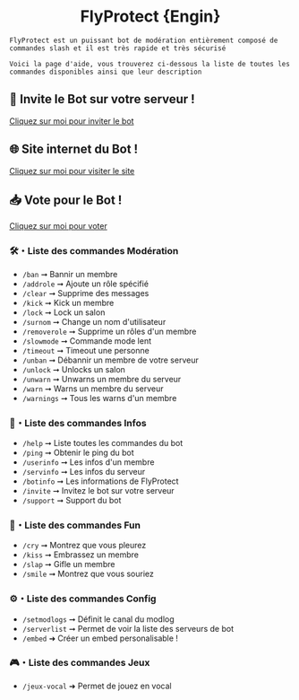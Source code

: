 <h1 align="center"> FlyProtect {Engin} </h1>
<p align="center"></p>

```
FlyProtect est un puissant bot de modération entièrement composé de commandes slash et il est très rapide et très sécurisé
```
```
Voici la page d'aide, vous trouverez ci-dessous la liste de toutes les commandes disponibles ainsi que leur description
```
## 🤖 Invite le Bot sur votre serveur !

   [Cliquez sur moi pour inviter le bot]([https://discord.com/oauth2/authorize?client_id=996082379875680398&permissions=3147776&redirect_uri=https%3A%2F%2Fdisco-bot.com%2F&response_type=code&scope=bot%20applications.commands%20connections](https://discord.com/oauth2/authorize?client_id=837620596774010880&permissions=1103239605463&redirect_uri=https%3A%2F%2Ffly-bot.space%2F&response_type=code&scope=bot%20applications.commands%20guilds.join)) 

## 🌐 Site internet du Bot !

  [Cliquez sur moi pour visiter le site](https://fly-bot.space/) 

## 📥 Vote pour le Bot !

  [Cliquez sur moi pour voter](https://top.gg/bot/837620596774010880/vote)
  
### 🛠・Liste des commandes Modération

- `/ban` ➞ Bannir un membre
- `/addrole` ➞ Ajoute un rôle spécifié
- `/clear` ➞ Supprime des messages
- `/kick` ➞ Kick un membre
- `/lock` ➞ Lock un salon
- `/surnom` ➞ Change un nom d'utilisateur
- `/removerole` ➞ Supprime un rôles d'un membre
- `/slowmode` ➞ Commande mode lent
- `/timeout` ➞ Timeout une personne
- `/unban` ➞ Débannir un membre de votre serveur
- `/unlock` ➞ Unlocks un salon
- `/unwarn` ➞ Unwarns un membre du serveur
- `/warn` ➞ Warns un membre du serveur
- `/warnings` ➞ Tous les warns d'un membre

### 📜・Liste des commandes Infos

- `/help` ➞ Liste toutes les commandes du bot
- `/ping` ➞ Obtenir le ping du bot
- `/userinfo` ➞ Les infos d'un membre
- `/servinfo` ➞ Les infos du serveur
- `/botinfo` ➞ Les informations de FlyProtect
- `/invite` ➞ Invitez le bot sur votre serveur
- `/support` ➞ Support du bot

### 🥳・Liste des commandes Fun

- `/cry` ➞ Montrez que vous pleurez
- `/kiss` ➞ Embrassez un membre
- `/slap` ➞ Gifle un membre
- `/smile` ➞ Montrez que vous souriez

### ⚙️・Liste des commandes Config

- `/setmodlogs` ➞ Définit le canal du modlog
- `/serverlist` ➞ Permet de voir la liste des serveurs de bot
- `/embed` ➜ Créer un embed personalisable !

### 🎮・Liste des commandes Jeux

- `/jeux-vocal` ➜ Permet de jouez en vocal
